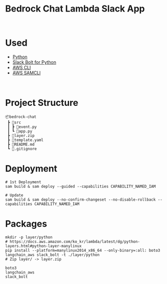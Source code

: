 # Bedrock Chat Lambda Slack App
<br/>

# Used
- [Python](https://www.python.org/downloads/)
- [Slack Bolt for Python](https://github.com/slackapi/bolt-python)
- [AWS CLI](https://aws.amazon.com/ko/cli/)
- [AWS SAMCLI](https://docs.aws.amazon.com/ko_kr/serverless-application-model/latest/developerguide/install-sam-cli.html#install-sam-cli-instructions)

<br/>

# Project Structure
```
📦bedrock-chat
 ┣ 📂src
 ┃ ┣ 📜event.py
 ┃ ┗ 📜app.py
 ┣ 📜layer.zip
 ┣ 📜template.yaml
 ┣ 📜README.md
 ┗ 📜.gitignore
```

# Deployment
```
# 1st Deployment
sam build & sam deploy --guided --capabilities CAPABILITY_NAMED_IAM

# Update
sam build & sam deploy --no-confirm-changeset --no-disable-rollback --capabilities CAPABILITY_NAMED_IAM
```

# Packages
```
mkdir -p layer/python
# https://docs.aws.amazon.com/ko_kr/lambda/latest/dg/python-layers.html#python-layer-manylinux
pip install --platform=manylinux2014_x86_64 --only-binary=:all: boto3 langchain_aws slack_bolt -t ./layer/python
# Zip layer/ -> layer.zip

boto3 
langchain_aws
slack_bolt

```
